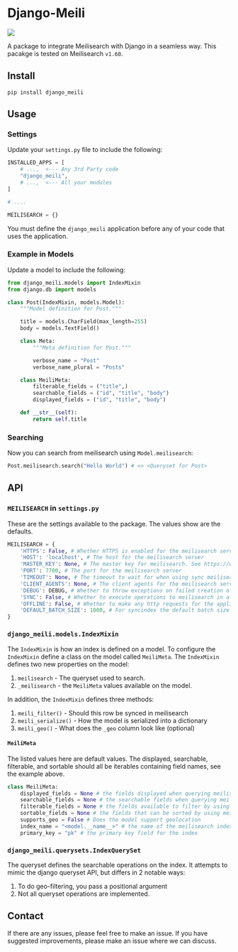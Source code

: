 # Django-Meili

![](./docs/Meilisearch_-_Django.jpg)

A package to integrate Meilisearch with Django in a seamless way. This pacakge is tested on Meilisearch `v1.60`.

## Install
```
pip install django_meili
```

## Usage
### Settings
Update your `settings.py` file to include the following:
```python
INSTALLED_APPS = [
    # ...,  <--- Any 3rd Party code
    "django_meili",
    # ...,  <--- All your modules
]

# ....

MEILISEARCH = {}
```
You must define the `django_meili` application before any of your code that
uses the application.

### Example in Models
Update a model to include the following:
```python
from django_meili.models import IndexMixin
from django.db import models

class Post(IndexMixin, models.Model):
    """Model definition for Post."""

    title = models.CharField(max_length=255)
    body = models.TextField()

    class Meta:
        """Meta definition for Post."""

        verbose_name = "Post"
        verbose_name_plural = "Posts"

    class MeiliMeta:
        filterable_fields = ("title",)
        searchable_fields = ("id", "title", "body")
        displayed_fields = ("id", "title", "body")

    def __str__(self):
        return self.title
```

### Searching
Now you can search from meilisearch using `Model.meilisearch`:
```python
Post.meilisearch.search("Hello World") # => <Queryset for Post>
```

## API
### `MEILISEARCH` in `settings.py`
These are the settings available to the package. The values
show are the defaults.
```python
MEILISEARCH = {
    'HTTPS': False, # Whether HTTPS is enabled for the meilisearch server
    'HOST': 'localhost', # The host for the meilisearch server
    'MASTER_KEY': None, # The master key for meilisearch. See https://www.meilisearch.com/docs/learn/security/basic_security for more detail
    'PORT': 7700, # The port for the meilisearch server
    'TIMEOUT': None, # The timeout to wait for when using sync meilisearch server
    'CLIENT_AGENTS': None, # The client agents for the meilisearch server
    'DEBUG': DEBUG, # Whether to throw exceptions on failed creation of documents
    'SYNC': False, # Whether to execute operations to meilisearch in a synchronous manner (waiting for each rather than letting the task queue operate)
    'OFFLINE': False, # Whether to make any http requests for the application.
    'DEFAULT_BATCH_SIZE': 1000, # For syncindex the default batch size for import queryset
}
```

### `django_meili.models.IndexMixin`

The `IndexMixin` is how an index is defined on a model.
To configure the `IndexMixin` define a class on the model called `MeiliMeta`.
The `IndexMixin` defines two new properties on the model:
1. `meilisearch` - The queryset used to search.
2. `_meilisearch` - the `MeiliMeta` values available on the model.

In addition, the `IndexMixin` defines three methods:
1. `meili_filter()` - Should this row be synced in meilisearch
2. `meili_serialize()` - How the model is serialized into a dictionary
3. `meili_geo()` - What does the `_geo` column look like (optional)

#### `MeiliMeta`
The listed values here are default values. The displayed, searchable, filterable, and sortable should all be iterables containing field names, see the example above.

```python
class MeiliMeta:
    displayed_fields = None # the fields displayed when querying meilisearch
    searchable_fields = None # the searchable fields when querying meilisearch
    filterable_fields = None # the fields available to filter by using meilisearch
    sortable_fields = None # the fields that can be sorted by using meilisearch
    supports_geo = False # Does the model support geolocation
    index_name = "<model.__name__>" # the name of the meilisearch index
    primary_key = "pk" # the primary key field for the index
```

### `django_meili.querysets.IndexQuerySet`
The queryset defines the searchable operations on the index.
It attempts to mimic the django queryset API, but differs in 2 notable ways:
1. To do geo-filtering, you pass a positional argument
2. Not all queryset operations are implemented.

## Contact
If there are any issues, please feel free to make an issue.
If you have suggested improvements, please make an issue where we can discuss.
